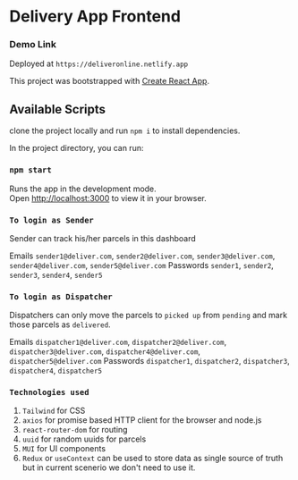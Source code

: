 # Delivery App Frontend

### Demo Link
Deployed at `https://deliveronline.netlify.app`

This project was bootstrapped with [Create React App](https://github.com/facebook/create-react-app).

## Available Scripts

clone the project locally and run `npm i` to install dependencies.

In the project directory, you can run:

### `npm start`

Runs the app in the development mode.\
Open [http://localhost:3000](http://localhost:3000) to view it in your browser.
 
### `To login as Sender`

Sender can track his/her parcels in this dashboard

Emails `sender1@deliver.com`, `sender2@deliver.com`, `sender3@deliver.com`, `sender4@deliver.com`, `sender5@deliver.com`
Passwords `sender1`, `sender2`, `sender3`, `sender4`, `sender5`


### `To login as Dispatcher`

Dispatchers can only move the parcels to `picked up` from `pending` and mark those parcels as `delivered`.

Emails `dispatcher1@deliver.com`, `dispatcher2@deliver.com`, `dispatcher3@deliver.com`, `dispatcher4@deliver.com`, `dispatcher5@deliver.com`
Passwords `dispatcher1`, `dispatcher2`, `dispatcher3`, `dispatcher4`, `dispatcher5`

### `Technologies used`
1. `Tailwind` for CSS
2. `axios` for promise based HTTP client for the browser and node.js
3. `react-router-dom` for routing
4. `uuid` for random uuids for parcels
5. `MUI` for UI components
6. `Redux` or `useContext` can be used to store data as single source of truth but in current scenerio we don't need to use it.
